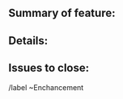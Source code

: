 ## Summary of feature:
<!-- Summarise the additional feature that has been added. -->
## Details:
<!-- Provide a description of what the feature does and how. -->
## Issues to close:
<!-- Link any additional issues this branch closes -->

/label ~Enchancement